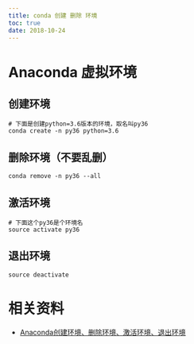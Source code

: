 ```yaml
---
title: conda 创建 删除 环境
toc: true
date: 2018-10-24
---
```

# Anaconda 虚拟环境

## 创建环境


```
# 下面是创建python=3.6版本的环境，取名叫py36
conda create -n py36 python=3.6 
```



## 删除环境（不要乱删）

```
conda remove -n py36 --all
```



## 激活环境


```
# 下面这个py36是个环境名
source activate py36
```



## 退出环境

```
source deactivate
```




# 相关资料


- [Anaconda创建环境、删除环境、激活环境、退出环境](https://blog.csdn.net/H_O_W_E/article/details/77370456)
